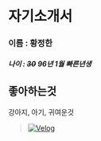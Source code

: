 자기소개서
=========
### 이름 : 황정한
##### 나이 : ~~30~~ 96년 1월 빠른년생

  
좋아하는것
---------
강아지, 아기, 귀여운것


>[![Velog](https://img.shields.io/badge/Velog-20C997?style=for-the-badge&logo=velog&logoColor=white)](https://velog.io/@hwangjeonghan/posts)
